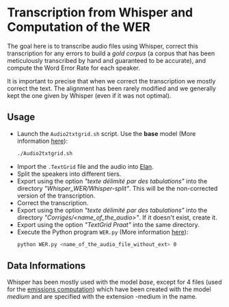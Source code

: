 # Transcription from Whisper and Computation of the WER

The goal here is to transcribe audio files using Whisper, correct this transcription for any errors to build a *gold corpus* (a corpus that has been meticulously transcribed by hand and guaranteed to be accurate), and compute the Word Error Rate for each speaker.  

It is important to precise that when we correct the transcription we mostly correct the text. The alignment has been rarely modified and we generally kept the one given by Whisper (even if it was not optimal).  

## Usage

* Launch the `Audio2txtgrid.sh` script. Use the **base** model (More information [here](../Scripts/README.md#audio2txtgrid)):
    ```bash
    ./Audio2txtgrid.sh
    ```
* Import the `.TextGrid` file and the audio into [Elan](https://archive.mpi.nl/tla/elan).
* Split the speakers into different tiers.
* Export using the option *"texte délimité par des tabulations"* into the directory *"Whisper_WER/Whisper-split"*. This will be the non-corrected version of the transcription.
* Correct the transcription.
* Export using the option *"texte délimité par des tabulations"* into the directory *"Corrigés/<name_of_the_audio>"*. If it doesn't exist, create it.
* Export using the option *"TextGrid Praat"* into the same directory.
* Execute the Python program `WER.py` (More information [here](../Python_Programs/README.md#WER)): 
    ```bash
    python WER.py <name_of_the_audio_file_without_ext> 0
    ```

## Data Informations

Whisper has been mostly used with the model *base*, except for 4 files (used for the [emissions computation](../emissions/)) which have been created with the model *medium* and are specified with the extension -medium in the name. 
